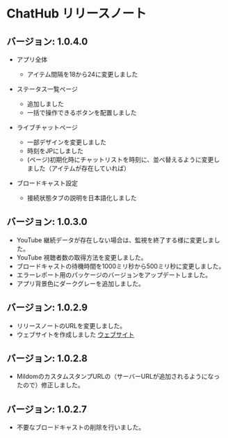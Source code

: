 # ChatHub リリースノート

## バージョン: 1.0.4.0

- アプリ全体
  - アイテム間隔を18から24に変更しました

- ステータス一覧ページ
  - 追加しました
  - 一括で操作できるボタンを配置しました

- ライブチャットページ
  - 一部デザインを変更しました
  - 時刻をJPにしました
  - (ページ)初期化時にチャットリストを時刻に、並べ替えるように変更しました（アイテムが存在していれば）

- ブロードキャスト設定
  - 接続状態タブの説明を日本語化しました

## バージョン: 1.0.3.0

- YouTube 継続データが存在しない場合は、監視を終了する様に変更しました。
- YouTube 視聴者数の取得方法を変更しました。
- ブロードキャストの待機時間を1000ミリ秒から500ミリ秒に変更しました。
- エラーレポート用のパッケージのバージョンをアップデートしました。
- アプリ背景色にダークグレーを追加しました。

## バージョン: 1.0.2.9

- リリースノートのURLを変更しました。
- ウェブサイトを作成しました [ウェブサイト](https://chathub.coreizer.dev/)

## バージョン: 1.0.2.8

- MildomのカスタムスタンプURLの（サーバーURLが追加されるようになったので）修正しました。

## バージョン: 1.0.2.7

- 不要なブロードキャストの削除を行いました。
